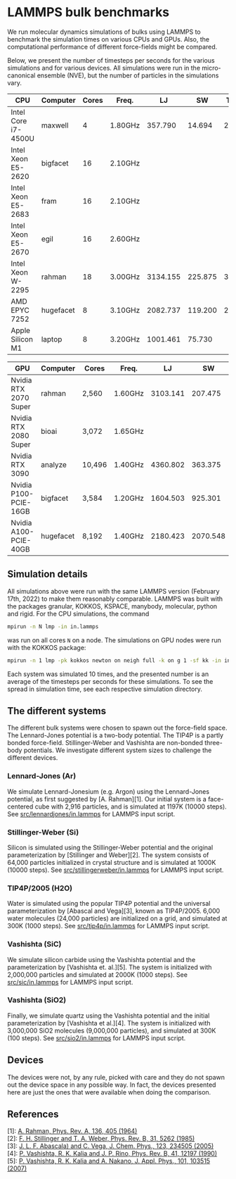 # LAMMPS bulk benchmarks
We run molecular dynamics simulations of bulks using LAMMPS to benchmark the simulation times on various CPUs and GPUs. Also, the computational performance of different force-fields might be compared.

Below, we present the number of timesteps per seconds for the various simulations and for various devices. All simulations were run in the micro-canonical ensemble (NVE), but the number of particles in the simulations vary.


| CPU                   | Computer  | Cores  | Freq.   | LJ       | SW       | TIP4P  | SiC    | SiO2  |
|-----------------------|-----------|--------|---------|----------|----------|--------|--------|-------|
| Intel Core i7-4500U   | maxwell   | 4      | 1.80GHz | 357.790  |  14.694  |  2.701 |        | 0.055 |
| Intel Xeon E5-2620    | bigfacet  | 16     | 2.10GHz |          |          |        |        |       |
| Intel Xeon E5-2683    | fram      | 16     | 2.10GHz |          |          |        |        |       |
| Intel Xeon E5-2670    | egil      | 16     | 2.60GHz |          |          |        | 1.792  | 0.365 |
| Intel Xeon W-2295     | rahman    | 18     | 3.00GHz | 3134.155 | 225.875  | 34.796 | 3.171  | 0.666 |
| AMD EPYC 7252         | hugefacet | 8      | 3.10GHz | 2082.737 | 119.200  | 20.081 |        |       |
| Apple Silicon M1      | laptop    | 8      | 3.20GHz | 1001.461 |  75.730  |        |        | 0.399 |

| GPU                   | Computer  | Cores  | Freq.   | LJ       | SW       | TIP4P  | SiC    | SiO2  |
|-----------------------|-----------|--------|---------|----------|----------|--------|--------|-------|
| Nvidia RTX 2070 Super | rahman    | 2,560  | 1.60GHz | 3103.141 |  207.475 |   -    | 4.169  | memerr|
| Nvidia RTX 2080 Super | bioai     | 3,072  | 1.65GHz |          |          |   -    | 4.598  |       |
| Nvidia RTX 3090       | analyze   | 10,496 | 1.40GHz | 4360.802 |  363.375 |   -    | 8.576  | 2.165 |
| Nvidia P100-PCIE-16GB | bigfacet  | 3,584  | 1.20GHz | 1604.503 |  925.301 |   -    |        | 3.013 |
| Nvidia A100-PCIE-40GB | hugefacet | 8,192  | 1.40GHz | 2180.423 | 2070.548 |   -    | 53.733 | 14.647|

## Simulation details
All simulations above were run with the same LAMMPS version (February 17th, 2022) to make them reasonably comparable. LAMMPS was built with the packages granular, KOKKOS, KSPACE, manybody, molecular, python and rigid. For the CPU simulations, the command 

```bash
mpirun -n N lmp -in in.lammps
```
was run on all cores `N` on a node. The simulations on GPU nodes were run with the KOKKOS package:

```bash
mpirun -n 1 lmp -pk kokkos newton on neigh full -k on g 1 -sf kk -in in.lammps
```
Each system was simulated 10 times, and the presented number is an average of the timesteps per seconds for these simulations. To see the spread in simulation time, see each respective simulation directory. 

## The different systems
The different bulk systems were chosen to spawn out the force-field space. The Lennard-Jones potential is a two-body potential. The TIP4P is a partly bonded force-field. Stillinger-Weber and Vashishta are non-bonded three-body potentials. We investigate different system sizes to challenge the different devices.

### Lennard-Jones (Ar)
We simulate Lennard-Jonesium (e.g. Argon) using the Lennard-Jones potential, as first suggested by [A. Rahman][1]. Our initial system is a face-centered cube with 2,916 particles, and is simulated at 1197K (10000 steps). See [src/lennardjones/in.lammps](src/lennardjones/in.lammps) for LAMMPS input script.

### Stillinger-Weber (Si)
Silicon is simulated using the Stillinger-Weber potential and the original parameterization by [Stillinger and Weber][2]. The system consists of 64,000 particles initialized in crystal structure and is simulated at 1000K (10000 steps). See [src/stillingerweber/in.lammps](src/stillingerweber/in.lammps) for LAMMPS input script.

### TIP4P/2005 (H2O)
Water is simulated using the popular TIP4P potential and the universal parameterization by [Abascal and Vega][3], known as TIP4P/2005. 6,000 water molecules (24,000 particles) are initialized on a grid, and simulated at 300K (1000 steps). See [src/tip4p/in.lammps](src/tip4p/in.lammps) for LAMMPS input script.

### Vashishta (SiC)
We simulate silicon carbide using the Vashishta potential and the parameterization by [Vashishta et. al.][5]. The system is initialized with 2,000,000 particles and simulated at 2000K (1000 steps). See [src/sic/in.lammps](src/sic/in.lammps) for LAMMPS input script.

### Vashishta (SiO2)
Finally, we simulate quartz using the Vashishta potential and the initial parameterization by [Vashishta et al.][4]. The system is initialized with 3,000,000 SiO2 molecules (9,000,000 particles), and simulated at 300K (100 steps). See [src/sio2/in.lammps](src/sio2/in.lammps) for LAMMPS input script.

## Devices
The devices were not, by any rule, picked with care and they do not spawn out the device space in any possible way. In fact, the devices presented here are just the ones that were available when doing the comparison.

## References
[1]: [A. Rahman, Phys. Rev. A, 136, 405 (1964)](https://journals.aps.org/pr/abstract/10.1103/PhysRev.136.A405)  
[2]: [F. H. Stillinger and T. A. Weber, Phys. Rev. B, 31, 5262 (1985)](https://journals.aps.org/prb/abstract/10.1103/PhysRevB.31.5262)  
[3]: [J. L. F. Abascala) and C. Vega, J. Chem. Phys., 123, 234505 (2005)](https://aip.scitation.org/doi/10.1063/1.2121687)  
[4]: [P. Vashishta, R. K. Kalia and J. P. Rino, Phys. Rev. B, 41, 12197 (1990)](https://journals.aps.org/prb/abstract/10.1103/PhysRevB.41.12197)  
[5]: [P. Vashishta, R. K. Kalia and A. Nakano, J. Appl. Phys., 101, 103515 (2007)](https://aip.scitation.org/doi/10.1063/1.2724570)
